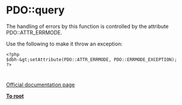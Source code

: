 # PDO::query





The handling of errors by this function is controlled by the attribute PDO::ATTR_ERRMODE.

Use the following to make it throw an exception:


```
<?php
$dbh-&gt;setAttribute(PDO::ATTR_ERRMODE, PDO::ERRMODE_EXCEPTION);
?>
```



  

#

[Official documentation page](https://www.php.net/manual/en/pdo.query.php)

**[To root](/README.md)**